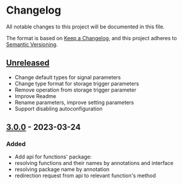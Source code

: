# Changelog

All notable changes to this project will be documented in this file.

The format is based on [Keep a Changelog](https://keepachangelog.com/en/1.0.0/),
and this project adheres to [Semantic Versioning](https://semver.org/spec/v2.0.0.html).

## [Unreleased]

- Change default types for signal parameters
- Change type format for storage trigger parameters
- Remove operation from storage trigger parameter
- Improve Readme
- Rename parameters, improve setting parameters
- Support disabling autoconfiguration

## [3.0.0] - 2023-03-24

### Added

- Add api for functions' package:
- resolving functions and their names by annotations and interface
- resolving package name by annotation
- redirection request from api to relevant function's method 

[unreleased]: https://github.com/smekalka/extremum-functions-api/compare/v3.0.0...HEAD
[3.0.0]: https://github.com/smekalka/extremum-functions-api/releases/tag/v3.0.0